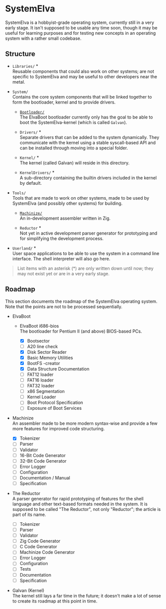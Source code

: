 # SystemElva

SystemElva is a hobbyist-grade  operating system, currently still in a
very early stage. It isn't supposed to be usable any time soon, though
it may be useful for learning purposes and for testing new concepts in
an operating system with a rather small codebase.

## Structure

- `Libraries/` *  
    Reusable components that could also work on other systems; are not
    specific to SystemElva and may be useful to other developers near
    the metal.

- `System/`  
    Contains the core  system components that will  be linked together
    to form the bootloader, kernel and to provide drivers.

    - [`Bootloader/`](./System/Bootloader)  
        The ElvaBoot bootloader currently only has the goal to be able
        to boot the SystemElva-kernel (which is called `Galvan`).
    
    - `Drivers/` *  
        Separate drivers that  can be added to the system dynamically.
        They communicate with the  kernel using a stable syscall-based
        API and can be installed through moving into a special folder.

    - `Kernel/` *  
        The kernel (called Galvan) will reside in this directory.

    - `KernelDrivers/` *  
        A sub-directory containing the builtin drivers included in the
        kernel by default.

- `Tools/`  
    Tools that are made  to work on other systems,  made to be used by
    SystemElva (and possibly other systems) for building.

    - [`Machinize/`](./Tools/Machinize)  
        An in-development assembler written in Zig.

    - `Reductor` *  
        Not yet in active development parser generator for prototyping
        and for simplifying the development process.

- `Userland/` *  
    User space applications to be able  to use the system in a command
    line interface. The shell interpreter will also go here.

> List items with  an asterisk (\*)  are only written  down until now;
> they may not exist yet or are in a very early stage.

## Roadmap

This section documents the roadmap of the SystemElva operating system.
Note that the points are not to be processed sequentially.

- ElvaBoot  
    - ElvaBoot i686-bios  
        The bootloader for Pentium II (and above) BIOS-based PCs.

        - [x] Bootsector  
        - [ ] A20 line check  
        - [x] Disk Sector Reader  
        - [x] Basic Memory Utilities  
        - [x] BootFS -creator  
        - [x] Data Structure Documentation  
        - [ ] FAT12 loader  
        - [ ] FAT16 loader  
        - [ ] FAT32 loader  
        - [ ] x86 Segmentation  
        - [ ] Kernel Loader  
        - [ ] Boot Protocol Specification  
        - [ ] Exposure of Boot Services  

- Machinize  
    An assembler made to be more  modern syntax-wise and provide a few
    more features for improved code structuring.

    - [x] Tokenizer  
    - [ ] Parser  
    - [ ] Validator  
    - [ ] 16-Bit Code Generator  
    - [ ] 32-Bit Code Generator  
    - [ ] Error Logger  
    - [ ] Configuration  
    - [ ] Documentation / Manual  
    - [ ] Specification  

- The Reductor  
    A parser generator for rapid prototyping of features for the shell
    language and other text-based  formats needed in the system. It is
    supposed to  be called  "The Reductor", not  only "Reductor";  the
    article is part of its name.

    - [ ] Tokenizer  
    - [ ] Parser  
    - [ ] Validator  
    - [ ] Zig Code Generator  
    - [ ] C Code Generator  
    - [ ] Machinize Code Generator
    - [ ] Error Logger  
    - [ ] Configuration  
    - [ ] Tests  
    - [ ] Documentation  
    - [ ] Specification  

- Galvan (Kernel)  
    The kernel still lays a far time  in the future; it doesn't make a
    lot of sense to create its roadmap at this point in time.
